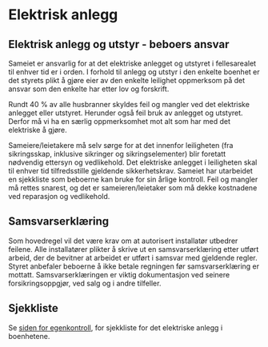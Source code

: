Elektrisk anlegg
================

Elektrisk anlegg og utstyr - beboers ansvar
-------------------------------------------

Sameiet er ansvarlig for at det elektriske anlegget og utstyret i fellesarealet til enhver tid er i orden. I forhold til anlegg og utstyr i den enkelte boenhet er det styrets plikt å gjøre eier av den enkelte leilighet oppmerksom på det ansvar som den enkelte har etter lov og forskrift.

Rundt 40 % av alle husbranner skyldes feil og mangler ved det elektriske anlegget eller utstyret. Herunder også feil bruk av anlegget og utstyret. Derfor må vi ha en særlig oppmerksomhet mot alt som har med det elektriske å gjøre.

Sameiere/leietakere må selv sørge for at det innenfor leiligheten (fra sikringsskap, inklusive sikringer og sikringselementer) blir foretatt nødvendig ettersyn og vedlikehold. Det elektriske anlegget i leiligheten skal til enhver tid tilfredsstille gjeldende sikkerhetskrav. Sameiet har utarbeidet en sjekkliste som beboerne kan bruke for sin årlige kontroll. Feil og mangler må rettes snarest, og det er sameieren/leietaker som må dekke kostnadene ved reparasjon og vedlikehold.

Samsvarserklæring
-----------------

Som hovedregel vil det være krav om at autorisert installatør utbedrer feilene. Alle installatører plikter å skrive ut en samsvarserklæring etter utført arbeid, der de bevitner at arbeidet er utført i samsvar med gjeldende regler. Styret anbefaler beboerne å ikke betale regningen før samsvarserklæring er mottatt. Samsvarserklæringen er viktig dokumentasjon ved seinere forsikringsoppgjør, ved salg og i andre tilfeller.

Sjekkliste
----------

Se [siden for egenkontroll](/nyttig/egenkontroll/), for sjekkliste for det elektriske anlegg i boenhetene.